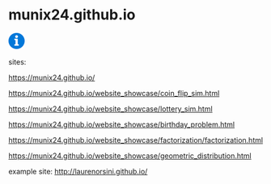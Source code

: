 # munix24.github.io

<img src="images/info.png" alt="info" width="32"/>

sites:

https://munix24.github.io/

https://munix24.github.io/website_showcase/coin_flip_sim.html

https://munix24.github.io/website_showcase/lottery_sim.html

https://munix24.github.io/website_showcase/birthday_problem.html

https://munix24.github.io/website_showcase/factorization/factorization.html

https://munix24.github.io/website_showcase/geometric_distribution.html



example site:
http://laurenorsini.github.io/
